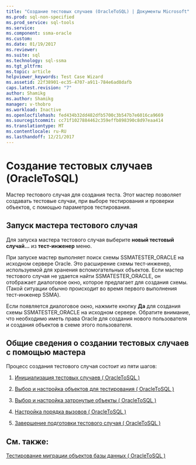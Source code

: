 ```yaml
---
title: "Создание тестовых случаев (OracleToSQL) | Документы Microsoft"
ms.prod: sql-non-specified
ms.prod_service: sql-tools
ms.service: 
ms.component: ssma-oracle
ms.custom: 
ms.date: 01/19/2017
ms.reviewer: 
ms.suite: sql
ms.technology: sql-ssma
ms.tgt_pltfrm: 
ms.topic: article
helpviewer_keywords: Test Case Wizard
ms.assetid: 22f38901-ec35-4707-a911-784e6ad8dafb
caps.latest.revision: "7"
author: Shamikg
ms.author: Shamikg
manager: v-thobro
ms.workload: Inactive
ms.openlocfilehash: fed434b32dd482dfb5700c3b547b7e6016ca9669
ms.sourcegitcommit: cc71f1027884462c359effb898390c8d97eaa414
ms.translationtype: MT
ms.contentlocale: ru-RU
ms.lasthandoff: 12/21/2017
---
```

# <a name="creating-test-cases-oracletosql"></a>Создание тестовых случаев (OracleToSQL)
Мастер тестового случая для создания теста. Этот мастер позволяет создавать тестовые случаи, при выборе тестирования и проверки объектов, с помощью параметров тестирования.  
  
## <a name="starting-the-test-case-wizard"></a>Запуск мастера тестового случая  
Для запуска мастера тестового случая выберите **новый тестовый случай...** из **тест-инженер** меню.  
  
При запуске мастер выполняет поиск схемы SSMATESTER_ORACLE на исходном сервере Oracle. Это расширение схемы тест-инженер, используемой для хранения вспомогательных объектов. Если мастер тестового случая не удается найти SSMATESTER_ORACLE, он отображает диалоговое окно, которое предлагает для создания схемы. (Такой ситуации обычно происходит во время первого выполнения тест-инженер SSMA).  
  
Если появляется диалоговое окно, нажмите кнопку **Да** для создания схемы SSMATESTER_ORACLE на исходном сервере. Обратите внимание, что необходимо иметь права Oracle для создания нового пользователя и создания объектов в схеме этого пользователя.  
  
## <a name="overview-of-creating-test-cases-using-the-wizard"></a>Общие сведения о создании тестовых случаев с помощью мастера  
Процесс создания тестового случая состоит из пяти шагов:  
  
1.  [Инициализация тестовых случаев &#40; OracleToSQL &#41;](../../ssma/oracle/initializing-test-cases-oracletosql.md)  
  
2.  [Выбор и настройка объектов для тестирования &#40; OracleToSQL &#41;](../../ssma/oracle/selecting-and-configuring-objects-to-test-oracletosql.md)  
  
3.  [Выбор и настройка затронутые объекты &#40; OracleToSQL &#41;](../../ssma/oracle/selecting-and-configuring-affected-objects-oracletosql.md)  
  
4.  [Настройка порядка вызовов &#40; OracleToSQL &#41;](../../ssma/oracle/customizing-calls-order-oracletosql.md)  
  
5.  [Завершение подготовки тестового случая &#40; OracleToSQL &#41;](../../ssma/oracle/finishing-test-case-preparation-oracletosql.md)  
  
## <a name="see-also"></a>См. также:  
[Тестирование миграции объектов базы данных &#40; OracleToSQL &#41;](../../ssma/oracle/testing-migrated-database-objects-oracletosql.md)  
  
